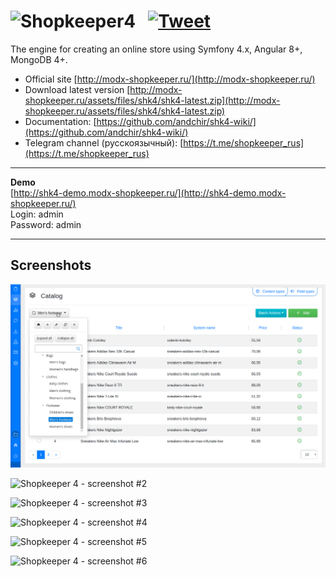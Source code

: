 # ![Shopkeeper4](https://github.com/andchir/shopkeeper4/master/public/img/shk-logo-small-blue.png?raw=true) &nbsp; [![Tweet](https://img.shields.io/twitter/url/http/shields.io.svg?style=social)](https://twitter.com/intent/tweet?text=Get%20free%20engine%20for%20your%20online%20store&url=https://modx-shopkeeper.ru&via=shopkeeper4&hashtags=symfony,mongodb,angular,bootstrap)

The engine for creating an online store using Symfony 4.x, Angular 8+, MongoDB 4+.

- Official site [http://modx-shopkeeper.ru/](http://modx-shopkeeper.ru/)
- Download latest version [http://modx-shopkeeper.ru/assets/files/shk4/shk4-latest.zip](http://modx-shopkeeper.ru/assets/files/shk4/shk4-latest.zip)
- Documentation: [https://github.com/andchir/shk4-wiki/](https://github.com/andchir/shk4-wiki/)
- Telegram channel (русскоязычный): [https://t.me/shopkeeper_rus](https://t.me/shopkeeper_rus)

***

**Demo**  
[http://shk4-demo.modx-shopkeeper.ru/](http://shk4-demo.modx-shopkeeper.ru/)  
Login: admin  
Password: admin

***

Screenshots
-----------

![Shopkeeper 4 - screenshot #1](https://github.com/andchir/shopkeeper4/blob/master/docs/screenshots/001.png?raw=true "Shopkeeper 4 - screenshot #1")

![Shopkeeper 4 - screenshot #2](https://github.com/andchir/shopkeeper4/master/docs/screenshots/002.png?raw=true "Shopkeeper 4 - screenshot #2")

![Shopkeeper 4 - screenshot #3](https://github.com/andchir/shopkeeper4/master/docs/screenshots/003.png?raw=true "Shopkeeper 4 - screenshot #3")

![Shopkeeper 4 - screenshot #4](https://github.com/andchir/shopkeeper4/master/docs/screenshots/004.png?raw=true "Shopkeeper 4 - screenshot #4")

![Shopkeeper 4 - screenshot #5](https://github.com/andchir/shopkeeper4/master/docs/screenshots/005.png?raw=true "Shopkeeper 4 - screenshot #5")

![Shopkeeper 4 - screenshot #6](https://github.com/andchir/shopkeeper4/master/docs/screenshots/006.png?raw=true "Shopkeeper 4 - screenshot #6")
